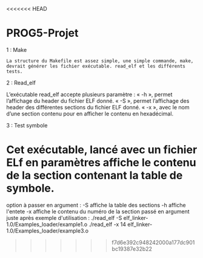 <<<<<<< HEAD
# PROG5-Projet

1 : Make

    La structure du Makefile est assez simple, une simple commande, make, devrait générer les fichier exécutable. read_elf et les différents tests.

2 : Read_elf

L’exécutable read_elf accepte plusieurs paramètre :
    « -h », permet l’affichage du header du fichier ELF donné.
    « -S », permet l’affichage des header des différentes sections du fichier ELF donné.
    « -x », avec le nom d’une section contenu pour en afficher le contenu en hexadécimal.

3 : Test symbole

Cet exécutable, lancé avec un fichier ELf en paramètres affiche le contenu de la section contenant la table de symbole.
=======
option à passer en argument : -S affiche la table des sections
                               -h affiche l'entete
                               -x affiche le contenu du numéro de la section passé en argument juste après
exemple d'utilisation : ./read_elf -S elf_linker-1.0/Examples_loader/example1.o
                        ./read_elf -x 14 elf_linker-1.0/Examples_loader/example3.o
            
>>>>>>> f7d6e392c948242000a177dc901bc19387e32b22

